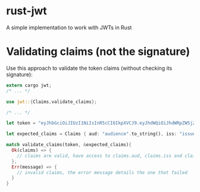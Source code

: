 rust-jwt
========

A simple implementation to work with JWTs in Rust

Validating claims (not the signature)
=================

Use this approach to validate the token claims (without checking its signature):
```rust
extern cargo jwt;
/* ... */

use jwt::{Claims,validate_claims};

/* ... */

let token = "eyJhbGciOiJIUzI1NiIsInR5cCI6IkpXVCJ9.eyJhdWQiOiJhdWRpZW5jZSIsImlzcyI6Imlzc3VlciIsImV4cCI6OTQxMjkxMjE3MH0.CY-7e30citzNlDK3y3SP2ElZovyp6gID3rKpXozHo3M";

let expected_claims = Claims { aud: "audience".to_string(), iss: "issuer".to_string(), exp: None };

match validate_claims(token, &expected_claims){
  Ok(claims) => {
    // claims are valid, have access to claims.aud, claims.iss and claims.exp
  },
  Err(message) => {
    // invalid claims, the error message details the one that failed
  }
}
```
